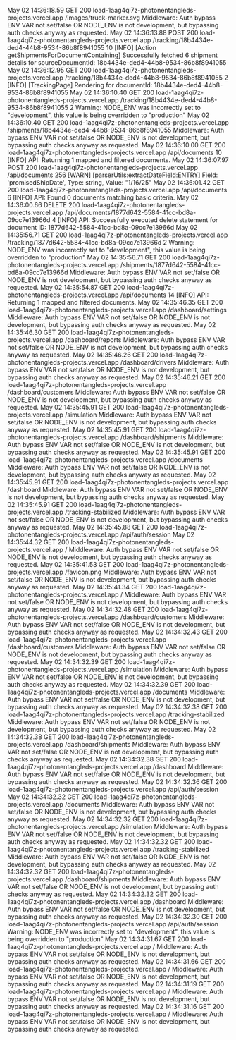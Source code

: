 
May 02 14:36:18.59
GET
200
load-1aag4qi7z-photonentangleds-projects.vercel.app
/images/truck-marker.svg
Middleware: Auth bypass ENV VAR not set/false OR NODE_ENV is not development, but bypassing auth checks anyway as requested.
May 02 14:36:13.88
POST
200
load-1aag4qi7z-photonentangleds-projects.vercel.app
/tracking/18b4434e-ded4-44b8-9534-86b8f8941055
10
[INFO] [Action getShipmentsForDocumentContaining] Successfully fetched 6 shipment details for sourceDocumentId: 18b4434e-ded4-44b8-9534-86b8f8941055
May 02 14:36:12.95
GET
200
load-1aag4qi7z-photonentangleds-projects.vercel.app
/tracking/18b4434e-ded4-44b8-9534-86b8f8941055
2
[INFO] [TrackingPage] Rendering for documentId: 18b4434e-ded4-44b8-9534-86b8f8941055
May 02 14:36:10.40
GET
200
load-1aag4qi7z-photonentangleds-projects.vercel.app
/tracking/18b4434e-ded4-44b8-9534-86b8f8941055
2
Warning: NODE_ENV was incorrectly set to "development", this value is being overridden to "production"
May 02 14:36:10.40
GET
200
load-1aag4qi7z-photonentangleds-projects.vercel.app
/shipments/18b4434e-ded4-44b8-9534-86b8f8941055
Middleware: Auth bypass ENV VAR not set/false OR NODE_ENV is not development, but bypassing auth checks anyway as requested.
May 02 14:36:10.00
GET
200
load-1aag4qi7z-photonentangleds-projects.vercel.app
/api/documents
10
[INFO] API: Returning 1 mapped and filtered documents.
May 02 14:36:07.97
POST
200
load-1aag4qi7z-photonentangleds-projects.vercel.app
/api/documents
256
[WARN] [parserUtils:extractDateField:ENTRY] Field: 'promisedShipDate', Type: string, Value: "1/16/25"
May 02 14:36:01.42
GET
200
load-1aag4qi7z-photonentangleds-projects.vercel.app
/api/documents
6
[INFO] API: Found 0 documents matching basic criteria.
May 02 14:36:00.66
DELETE
200
load-1aag4qi7z-photonentangleds-projects.vercel.app
/api/documents/1877d642-5584-41cc-bd8a-09cc7e13966d
4
[INFO] API: Successfully executed delete statement for document ID: 1877d642-5584-41cc-bd8a-09cc7e13966d
May 02 14:35:56.71
GET
200
load-1aag4qi7z-photonentangleds-projects.vercel.app
/tracking/1877d642-5584-41cc-bd8a-09cc7e13966d
2
Warning: NODE_ENV was incorrectly set to "development", this value is being overridden to "production"
May 02 14:35:56.71
GET
200
load-1aag4qi7z-photonentangleds-projects.vercel.app
/shipments/1877d642-5584-41cc-bd8a-09cc7e13966d
Middleware: Auth bypass ENV VAR not set/false OR NODE_ENV is not development, but bypassing auth checks anyway as requested.
May 02 14:35:54.87
GET
200
load-1aag4qi7z-photonentangleds-projects.vercel.app
/api/documents
14
[INFO] API: Returning 1 mapped and filtered documents.
May 02 14:35:46.35
GET
200
load-1aag4qi7z-photonentangleds-projects.vercel.app
/dashboard/settings
Middleware: Auth bypass ENV VAR not set/false OR NODE_ENV is not development, but bypassing auth checks anyway as requested.
May 02 14:35:46.30
GET
200
load-1aag4qi7z-photonentangleds-projects.vercel.app
/dashboard/reports
Middleware: Auth bypass ENV VAR not set/false OR NODE_ENV is not development, but bypassing auth checks anyway as requested.
May 02 14:35:46.26
GET
200
load-1aag4qi7z-photonentangleds-projects.vercel.app
/dashboard/drivers
Middleware: Auth bypass ENV VAR not set/false OR NODE_ENV is not development, but bypassing auth checks anyway as requested.
May 02 14:35:46.21
GET
200
load-1aag4qi7z-photonentangleds-projects.vercel.app
/dashboard/customers
Middleware: Auth bypass ENV VAR not set/false OR NODE_ENV is not development, but bypassing auth checks anyway as requested.
May 02 14:35:45.91
GET
200
load-1aag4qi7z-photonentangleds-projects.vercel.app
/simulation
Middleware: Auth bypass ENV VAR not set/false OR NODE_ENV is not development, but bypassing auth checks anyway as requested.
May 02 14:35:45.91
GET
200
load-1aag4qi7z-photonentangleds-projects.vercel.app
/dashboard/shipments
Middleware: Auth bypass ENV VAR not set/false OR NODE_ENV is not development, but bypassing auth checks anyway as requested.
May 02 14:35:45.91
GET
200
load-1aag4qi7z-photonentangleds-projects.vercel.app
/documents
Middleware: Auth bypass ENV VAR not set/false OR NODE_ENV is not development, but bypassing auth checks anyway as requested.
May 02 14:35:45.91
GET
200
load-1aag4qi7z-photonentangleds-projects.vercel.app
/dashboard
Middleware: Auth bypass ENV VAR not set/false OR NODE_ENV is not development, but bypassing auth checks anyway as requested.
May 02 14:35:45.91
GET
200
load-1aag4qi7z-photonentangleds-projects.vercel.app
/tracking-stabilized
Middleware: Auth bypass ENV VAR not set/false OR NODE_ENV is not development, but bypassing auth checks anyway as requested.
May 02 14:35:45.88
GET
200
load-1aag4qi7z-photonentangleds-projects.vercel.app
/api/auth/session
May 02 14:35:44.32
GET
200
load-1aag4qi7z-photonentangleds-projects.vercel.app
/
Middleware: Auth bypass ENV VAR not set/false OR NODE_ENV is not development, but bypassing auth checks anyway as requested.
May 02 14:35:41.53
GET
200
load-1aag4qi7z-photonentangleds-projects.vercel.app
/favicon.png
Middleware: Auth bypass ENV VAR not set/false OR NODE_ENV is not development, but bypassing auth checks anyway as requested.
May 02 14:35:41.34
GET
200
load-1aag4qi7z-photonentangleds-projects.vercel.app
/
Middleware: Auth bypass ENV VAR not set/false OR NODE_ENV is not development, but bypassing auth checks anyway as requested.
May 02 14:34:32.48
GET
200
load-1aag4qi7z-photonentangleds-projects.vercel.app
/dashboard/customers
Middleware: Auth bypass ENV VAR not set/false OR NODE_ENV is not development, but bypassing auth checks anyway as requested.
May 02 14:34:32.43
GET
200
load-1aag4qi7z-photonentangleds-projects.vercel.app
/dashboard/customers
Middleware: Auth bypass ENV VAR not set/false OR NODE_ENV is not development, but bypassing auth checks anyway as requested.
May 02 14:34:32.39
GET
200
load-1aag4qi7z-photonentangleds-projects.vercel.app
/simulation
Middleware: Auth bypass ENV VAR not set/false OR NODE_ENV is not development, but bypassing auth checks anyway as requested.
May 02 14:34:32.39
GET
200
load-1aag4qi7z-photonentangleds-projects.vercel.app
/documents
Middleware: Auth bypass ENV VAR not set/false OR NODE_ENV is not development, but bypassing auth checks anyway as requested.
May 02 14:34:32.38
GET
200
load-1aag4qi7z-photonentangleds-projects.vercel.app
/tracking-stabilized
Middleware: Auth bypass ENV VAR not set/false OR NODE_ENV is not development, but bypassing auth checks anyway as requested.
May 02 14:34:32.38
GET
200
load-1aag4qi7z-photonentangleds-projects.vercel.app
/dashboard/shipments
Middleware: Auth bypass ENV VAR not set/false OR NODE_ENV is not development, but bypassing auth checks anyway as requested.
May 02 14:34:32.38
GET
200
load-1aag4qi7z-photonentangleds-projects.vercel.app
/dashboard
Middleware: Auth bypass ENV VAR not set/false OR NODE_ENV is not development, but bypassing auth checks anyway as requested.
May 02 14:34:32.36
GET
200
load-1aag4qi7z-photonentangleds-projects.vercel.app
/api/auth/session
May 02 14:34:32.32
GET
200
load-1aag4qi7z-photonentangleds-projects.vercel.app
/documents
Middleware: Auth bypass ENV VAR not set/false OR NODE_ENV is not development, but bypassing auth checks anyway as requested.
May 02 14:34:32.32
GET
200
load-1aag4qi7z-photonentangleds-projects.vercel.app
/simulation
Middleware: Auth bypass ENV VAR not set/false OR NODE_ENV is not development, but bypassing auth checks anyway as requested.
May 02 14:34:32.32
GET
200
load-1aag4qi7z-photonentangleds-projects.vercel.app
/tracking-stabilized
Middleware: Auth bypass ENV VAR not set/false OR NODE_ENV is not development, but bypassing auth checks anyway as requested.
May 02 14:34:32.32
GET
200
load-1aag4qi7z-photonentangleds-projects.vercel.app
/dashboard/shipments
Middleware: Auth bypass ENV VAR not set/false OR NODE_ENV is not development, but bypassing auth checks anyway as requested.
May 02 14:34:32.32
GET
200
load-1aag4qi7z-photonentangleds-projects.vercel.app
/dashboard
Middleware: Auth bypass ENV VAR not set/false OR NODE_ENV is not development, but bypassing auth checks anyway as requested.
May 02 14:34:32.30
GET
200
load-1aag4qi7z-photonentangleds-projects.vercel.app
/api/auth/session
Warning: NODE_ENV was incorrectly set to "development", this value is being overridden to "production"
May 02 14:34:31.67
GET
200
load-1aag4qi7z-photonentangleds-projects.vercel.app
/
Middleware: Auth bypass ENV VAR not set/false OR NODE_ENV is not development, but bypassing auth checks anyway as requested.
May 02 14:34:31.66
GET
200
load-1aag4qi7z-photonentangleds-projects.vercel.app
/
Middleware: Auth bypass ENV VAR not set/false OR NODE_ENV is not development, but bypassing auth checks anyway as requested.
May 02 14:34:31.19
GET
200
load-1aag4qi7z-photonentangleds-projects.vercel.app
/
Middleware: Auth bypass ENV VAR not set/false OR NODE_ENV is not development, but bypassing auth checks anyway as requested.
May 02 14:34:31.16
GET
200
load-1aag4qi7z-photonentangleds-projects.vercel.app
/
Middleware: Auth bypass ENV VAR not set/false OR NODE_ENV is not development, but bypassing auth checks anyway as requested.
